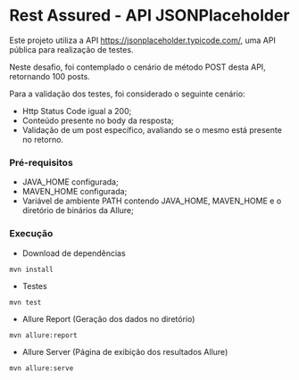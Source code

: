 # Rest Assured - API JSONPlaceholder

Este projeto utiliza a API https://jsonplaceholder.typicode.com/, uma API pública para realização de testes. 

Neste desafio, foi contemplado o cenário de método POST desta API, retornando 100 posts.

Para a validação dos testes, foi considerado o seguinte cenário:

 - Http Status Code igual a 200;
 - Conteúdo presente no body da resposta;
 - Validação de um post específico, avaliando se o mesmo está presente no retorno.

### Pré-requisitos

- JAVA_HOME configurada;
- MAVEN_HOME configurada;
- Variável de ambiente PATH contendo JAVA_HOME, MAVEN_HOME e o diretório de binários da Allure;

### Execução

- Download de dependências

``
mvn install
``

- Testes

``
mvn test
``

- Allure Report (Geração dos dados no diretório)

``
mvn allure:report
``

- Allure Server (Página de exibição dos resultados Allure)

``
mvn allure:serve
``